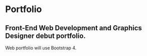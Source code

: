 # Portfolio
## Front-End Web Development and Graphics Designer debut portfolio. 

Web portfolio will use Bootstrap 4.

